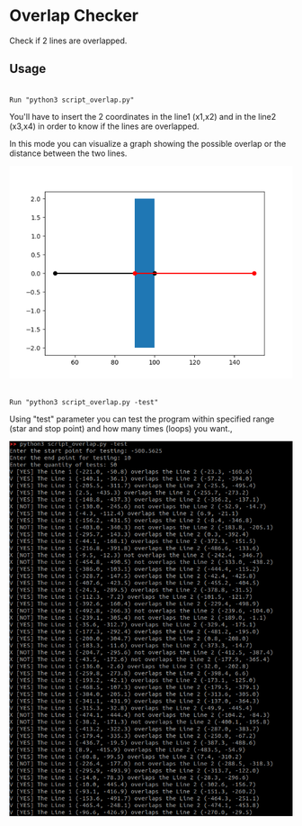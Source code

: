 # Overlap Checker

Check if 2 lines are overlapped.

## Usage

<pre><code>
Run "python3 script_overlap.py"
</code></pre>

You'll have to insert the 2 coordinates in the line1 (x1,x2) and in the line2 (x3,x4) in order to know if the lines are overlapped.

In this mode you can visualize a graph showing the possible overlap or the distance between the two lines.


![](/images/graph_overlap.png)

<pre><code>
Run "python3 script_overlap.py -test"
</code></pre>

Using "test" parameter you can test the program within specified range (star and stop point) and how many times (loops) you want.,

![](/images/test_overlap.png)
